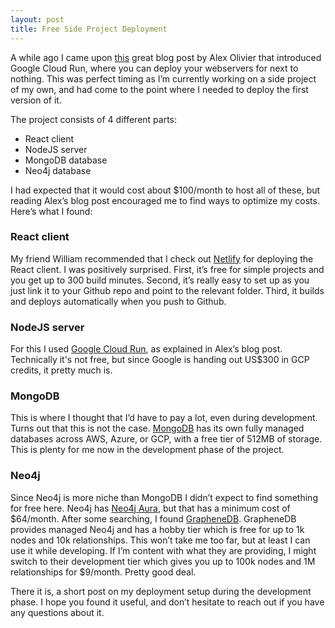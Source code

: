 ```yaml
---
layout: post
title: Free Side Project Deployment
---
```

A while ago I came upon [this](https://alexolivier.me/posts/deploy-container-stateless-cheap-google-cloud-run-serverless) 
great blog post by Alex Olivier that introduced Google Cloud Run, where you can deploy your webservers for next to nothing.
This was perfect timing as I’m currently working on a side project of my own, and had come to the point where I needed to deploy 
the first version of it.

The project consists of 4 different parts:

- React client
- NodeJS server
- MongoDB database
- Neo4j database

I had expected that it would cost about $100/month to host all of these, but reading Alex’s blog post encouraged me to find ways to optimize my costs. Here’s what I found:

### React client
My friend William recommended that I check out [Netlify](https://www.netlify.com/) for deploying the React client. 
I was positively surprised. First, it’s free for simple projects and you get up to 300 build minutes. 
Second, it’s really easy to set up as you just link it to your Github repo and point to the relevant folder. 
Third, it builds and deploys automatically when you push to Github.

### NodeJS server
For this I used [Google Cloud Run](https://cloud.google.com/run), as explained in Alex’s blog post. Technically it's not free, but
since Google is handing out US$300 in GCP credits, it pretty much is.


### MongoDB
This is where I thought that I’d have to pay a lot, even during development.
Turns out that this is not the case. [MongoDB](https://cloud.mongodb.com/) has its own fully managed databases across AWS, Azure, or GCP, 
with a free tier of 512MB of storage. This is plenty for me now in the development phase of the project.

### Neo4j
Since Neo4j is more niche than MongoDB I didn’t expect to find something for free here.
Neo4j has [Neo4j Aura](https://neo4j.com/aura/), but that has a minimum cost of $64/month. After some searching, I found [GrapheneDB](https://www.graphenedb.com/).
GrapheneDB provides managed Neo4j and has a hobby tier which is free for up to 1k nodes and 10k relationships.
This won’t take me too far, but at least I can use it while developing. If I’m content with what they are providing, 
I might switch to their development tier which gives you up to 100k nodes and 1M relationships for $9/month. Pretty good deal.


There it is, a short post on my deployment setup during the development phase. I hope you found it useful, and don’t hesitate to reach out if you have any questions about it.
